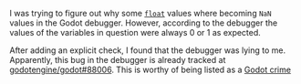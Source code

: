 I was trying to figure out why some [`float`](../notes/godot-float.md) values where becoming `NaN` values in the Godot debugger. However, according to the debugger the values of the variables in question were always 0 or 1 as expected.

After adding an explicit check, I found that the debugger was lying to me. Apparently, this bug in the debugger is already tracked at [godotengine/godot#88006](https://github.com/godotengine/godot/issues/88006). This is worthy of being listed as a [Godot crime](../notes/godot-crimes.md)
